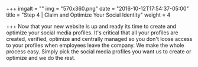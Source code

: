 +++
imgalt = ""
img = "570x360.png"
date = "2016-10-12T17:54:37-05:00"
title = "Step 4 | Claim and Optimize Your Social Identity"
weight = 4

+++
Now that your new website is up and ready its time to create and optimize your social media profiles. It's critical that all your profiles are created, verified, optimize and centrally managed so you don't loose access to your profiles when employees leave the company. We make the whole process easy. Simply pick the social media profiles you want us to create or optimize and we do the rest.
<!--more-->
